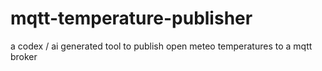 # mqtt-temperature-publisher
a codex / ai generated tool to publish open meteo temperatures to a mqtt broker
